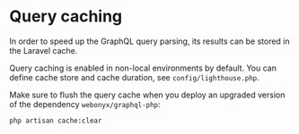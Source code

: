 # Query caching

In order to speed up the GraphQL query parsing, its results can be stored in the Laravel cache.

Query caching is enabled in non-local environments by default. You can define cache store and cache duration,
see `config/lighthouse.php`.

Make sure to flush the query cache when you deploy an upgraded version of the dependency `webonyx/graphql-php`:

    php artisan cache:clear
